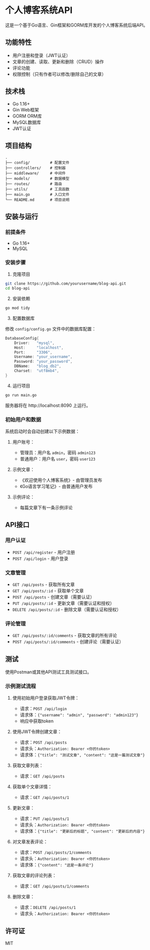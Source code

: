 # 个人博客系统API

这是一个基于Go语言、Gin框架和GORM库开发的个人博客系统后端API。

## 功能特性

- 用户注册和登录（JWT认证）
- 文章的创建、读取、更新和删除（CRUD）操作
- 评论功能
- 权限控制（只有作者可以修改/删除自己的文章）

## 技术栈

- Go 1.16+
- Gin Web框架
- GORM ORM库
- MySQL数据库
- JWT认证

## 项目结构

```
.
├── config/         # 配置文件
├── controllers/    # 控制器
├── middleware/     # 中间件
├── models/         # 数据模型
├── routes/         # 路由
├── utils/          # 工具函数
├── main.go         # 入口文件
└── README.md       # 项目说明
```

## 安装与运行

### 前提条件

- Go 1.16+
- MySQL

### 安装步骤

1. 克隆项目

```bash
git clone https://github.com/yourusername/blog-api.git
cd blog-api
```

2. 安装依赖

```bash
go mod tidy
```

3. 配置数据库

修改 `config/config.go` 文件中的数据库配置：

```go
DatabaseConfig{
    Driver:   "mysql",
    Host:     "localhost",
    Port:     "3306",
    Username: "your_username",
    Password: "your_password",
    DBName:   "blog_db2",
    Charset:  "utf8mb4",
}
```

4. 运行项目

```bash
go run main.go
```

服务器将在 http://localhost:8090 上运行。

### 初始用户和数据

系统启动时会自动创建以下示例数据：

1. 用户账号：
   - 管理员：用户名 `admin`，密码 `admin123`
   - 普通用户：用户名 `user`，密码 `user123`

2. 示例文章：
   - 《欢迎使用个人博客系统》- 由管理员发布
   - 《Go语言学习笔记》- 由普通用户发布

3. 示例评论：
   - 每篇文章下有一条示例评论

## API接口

### 用户认证

- `POST /api/register` - 用户注册
- `POST /api/login` - 用户登录

### 文章管理

- `GET /api/posts` - 获取所有文章
- `GET /api/posts/:id` - 获取单个文章
- `POST /api/posts` - 创建文章（需要认证）
- `PUT /api/posts/:id` - 更新文章（需要认证和授权）
- `DELETE /api/posts/:id` - 删除文章（需要认证和授权）

### 评论管理

- `GET /api/posts/:id/comments` - 获取文章的所有评论
- `POST /api/posts/:id/comments` - 创建评论（需要认证）

## 测试

使用Postman或其他API测试工具测试接口。

### 示例测试流程

1. 使用初始用户登录获取JWT令牌：
   - 请求：`POST /api/login`
   - 请求体：`{"username": "admin", "password": "admin123"}`
   - 响应中获取token

2. 使用JWT令牌创建文章：
   - 请求：`POST /api/posts`
   - 请求头：`Authorization: Bearer <你的token>`
   - 请求体：`{"title": "测试文章", "content": "这是一篇测试文章"}`

3. 获取文章列表：
   - 请求：`GET /api/posts`

4. 获取单个文章详情：
   - 请求：`GET /api/posts/1`

5. 更新文章：
   - 请求：`PUT /api/posts/1`
   - 请求头：`Authorization: Bearer <你的token>`
   - 请求体：`{"title": "更新后的标题", "content": "更新后的内容"}`

6. 对文章发表评论：
   - 请求：`POST /api/posts/1/comments`
   - 请求头：`Authorization: Bearer <你的token>`
   - 请求体：`{"content": "这是一条评论"}`

7. 获取文章的评论列表：
   - 请求：`GET /api/posts/1/comments`

8. 删除文章：
   - 请求：`DELETE /api/posts/1`
   - 请求头：`Authorization: Bearer <你的token>`

## 许可证

MIT 